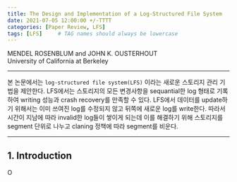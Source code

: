 ```yaml
---
title: The Design and Implementation of a Log-Structured File System
date: 2021-07-05 12:00:00 +/-TTTT
categories: [Paper Review, LFS]
tags: [LFS]     # TAG names should always be lowercase
---
```


MENDEL ROSENBLUM and JOHN K. OUSTERHOUT  
University of California at Berkeley  

---
본 논문에서는 `log-structured file system(LFS)` 이라는 새로운 스토리지 관리 기법을 제안한다. LFS에서는 스토리지의 모든 변경사항을 sequantial한 log 형태로 기록하여  writing 성능과 crash recovery를 만족할 수 있다. LFS에서 데이터를 update하기 위해서는 이미 쓰여진 log를 수정되지 않고 뒤쪽에 새로운 log를 write한다. 따라서 시간이 지남에 따라 invalid한 log들이 쌓이게 되는데 이를 해결하기 위해 스토리지를 segment 단위로 나누고 claning 정책에 따라 segment를 비운다.

---

## 1. Introduction
O